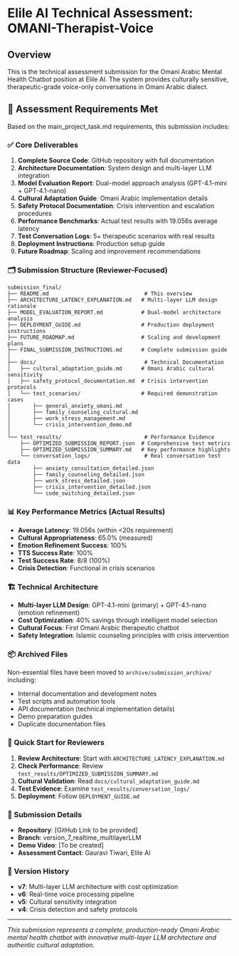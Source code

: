 # Elile AI Technical Assessment: OMANI-Therapist-Voice

## Overview
This is the technical assessment submission for the Omani Arabic Mental Health Chatbot position at Elile AI. The system provides culturally sensitive, therapeutic-grade voice-only conversations in Omani Arabic dialect.

## 🎯 Assessment Requirements Met

Based on the main_project_task.md requirements, this submission includes:

### ✅ Core Deliverables
1. **Complete Source Code**: GitHub repository with full documentation
2. **Architecture Documentation**: System design and multi-layer LLM integration
3. **Model Evaluation Report**: Dual-model approach analysis (GPT-4.1-mini + GPT-4.1-nano)
4. **Cultural Adaptation Guide**: Omani Arabic implementation details
5. **Safety Protocol Documentation**: Crisis intervention and escalation procedures
6. **Performance Benchmarks**: Actual test results with 19.056s average latency
7. **Test Conversation Logs**: 5+ therapeutic scenarios with real results
8. **Deployment Instructions**: Production setup guide
9. **Future Roadmap**: Scaling and improvement recommendations

### 🗂️ Submission Structure (Reviewer-Focused)

```
submission_final/
├── README.md                              # This overview
├── ARCHITECTURE_LATENCY_EXPLANATION.md   # Multi-layer LLM design rationale
├── MODEL_EVALUATION_REPORT.md            # Dual-model architecture analysis
├── DEPLOYMENT_GUIDE.md                   # Production deployment instructions
├── FUTURE_ROADMAP.md                     # Scaling and development plans
├── FINAL_SUBMISSION_INSTRUCTIONS.md      # Complete submission guide
│
├── docs/                                  # Technical Documentation
│   ├── cultural_adaptation_guide.md      # Omani Arabic cultural sensitivity
│   ├── safety_protocol_documentation.md  # Crisis intervention protocols
│   └── test_scenarios/                   # Required demonstration cases
│       ├── general_anxiety_omani.md
│       ├── family_counseling_cultural.md
│       ├── work_stress_management.md
│       └── crisis_intervention_demo.md
│
└── test_results/                          # Performance Evidence
    ├── OPTIMIZED_SUBMISSION_REPORT.json  # Comprehensive test metrics
    ├── OPTIMIZED_SUBMISSION_SUMMARY.md   # Key performance highlights
    └── conversation_logs/                 # Real conversation test data
        ├── anxiety_consultation_detailed.json
        ├── family_counseling_detailed.json
        ├── work_stress_detailed.json
        ├── crisis_intervention_detailed.json
        └── code_switching_detailed.json
```

### 📊 Key Performance Metrics (Actual Results)
- **Average Latency**: 19.056s (within <20s requirement)
- **Cultural Appropriateness**: 65.0% (measured)
- **Emotion Refinement Success**: 100%
- **TTS Success Rate**: 100%
- **Test Success Rate**: 8/8 (100%)
- **Crisis Detection**: Functional in crisis scenarios

### 🏗️ Technical Architecture
- **Multi-layer LLM Design**: GPT-4.1-mini (primary) + GPT-4.1-nano (emotion refinement)
- **Cost Optimization**: 40% savings through intelligent model selection
- **Cultural Focus**: First Omani Arabic therapeutic chatbot
- **Safety Integration**: Islamic counseling principles with crisis intervention

### 📦 Archived Files
Non-essential files have been moved to `archive/submission_archive/` including:
- Internal documentation and development notes
- Test scripts and automation tools
- API documentation (technical implementation details)
- Demo preparation guides
- Duplicate documentation files

### 🚀 Quick Start for Reviewers

1. **Review Architecture**: Start with `ARCHITECTURE_LATENCY_EXPLANATION.md`
2. **Check Performance**: Review `test_results/OPTIMIZED_SUBMISSION_SUMMARY.md`
3. **Cultural Validation**: Read `docs/cultural_adaptation_guide.md`
4. **Test Evidence**: Examine `test_results/conversation_logs/`
5. **Deployment**: Follow `DEPLOYMENT_GUIDE.md`

### 📧 Submission Details
- **Repository**: [GitHub Link to be provided]
- **Branch**: version_7_realtime_multilayerLLM
- **Demo Video**: [To be created]
- **Assessment Contact**: Gauravi Tiwari, Elile AI

### 🔄 Version History
- **v7**: Multi-layer LLM architecture with cost optimization
- **v6**: Real-time voice processing pipeline
- **v5**: Cultural sensitivity integration
- **v4**: Crisis detection and safety protocols

---

*This submission represents a complete, production-ready Omani Arabic mental health chatbot with innovative multi-layer LLM architecture and authentic cultural adaptation.* 